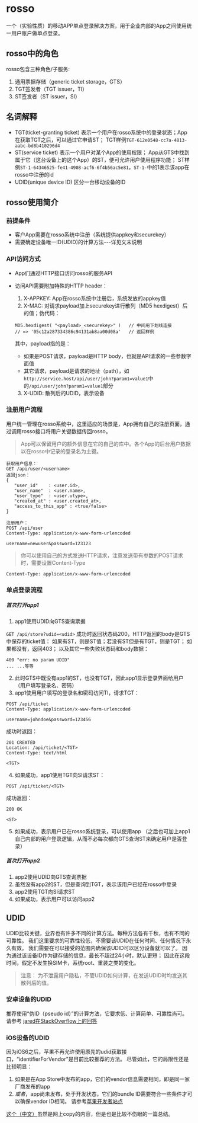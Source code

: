 # rosso

一个（实验性质）的移动APP单点登录解决方案，用于企业内部的App之间使用统一用户账户做单点登录。

## rosso中的角色

rosso包含三种角色/子服务:

1. 通用票据存储（generic ticket storage，GTS）
2. TGT签发者（TGT issuer，TI）
3. ST签发者（ST issuer，SI）

## 名词解释

- TGT(ticket-granting ticket) 表示一个用户在rosso系统中的登录状态；App在获取TGT之后，可以通过它申请ST；
TGT样例```TGT-612e0548-cc7a-4813-aabc-bd8b410296d4```
- ST(service ticket) 表示一个用户对某个App的使用权限；
App从GTS中找到属于它（这台设备上的这个App）的ST，便可允许用户使用程序功能；
ST样例```ST-1-64346525-fe41-4908-acf6-6f4b56ac5e81```，`ST-1-`中的1表示该app在rosso中注册的id
- UDID(unique device ID) 区分一台移动设备的ID

## rosso使用简介

### 前提条件

- 客户App需要在rosso系统中注册（系统提供appkey和securekey）
- 需要确定设备唯一ID(UDID)的计算方法---详见文末说明

### API访问方式

- App们通过HTTP接口访问rosso的服务API
- 访问API需要附加特殊的HTTP header：

  1. X-APPKEY: App在rosso系统中注册后，系统发放的appkey值
  2. X-MAC: 对请求payload加上securekey进行散列（MD5 hexdigest）后的值；伪代码：
    ```
    MD5.hexdigest( "<payload>_<securekey>" )   // 中间用下划线连接
    // => '05c12a287334386c94131ab8aa00d08a'   // 返回样例
    ```

    其中，payload指的是：
    - 如果是POST请求，payload是HTTP body，也就是API请求的一些参数字面值
    - 其它请求，payload是请求的地址（path），如```http://service.host/api/user/john?param1=value1```中的```/api/user/john?param1=value1```部分

  3. X-UDID: 散列后的UDID，表示设备

### 注册用户流程

用户统一管理在rosso系统中，这里适应的场景是，App拥有自己的注册页面，通过调用rosso接口将用户关键数据传回rosso。

>App可以保留用户的额外信息在它的自己的库中。各个App的后台用户数据以在rosso中记录的登录名为主键。

```
获取用户信息：
GET /api/user/<username>
返回json：
{
   "user_id"    : <user.id>,
   "user_name"  : <user.name>,
   "user_type"  : <user.utype>,
   "created_at" : <user.created_at>,
   "access_to_this_app" : <true/false>
}

注册用户：
POST /api/user
Content-Type: application/x-www-form-urlencoded

username=newuser&password=123123
```

>你可以使用自己的方式发送HTTP请求，注意发送带有参数的POST请求时，需要设置Content-Type
```
Content-Type: application/x-www-form-urlencoded
```

### 单点登录流程

##### 首次打开app1
1. app1使用UDID向GTS查询票据

  ```GET /api/store?udid=<udid>```
  成功时返回状态码200，HTTP返回的body是GTS中保存的ticket值：
  如果有ST，则是ST值；若没有ST但是有TGT，则是TGT；
  如果都没有，返回403；
  以及其它一些失败状态码和body数据：
  ```
  400 "err: no param UDID"
  ... ...等等
  ```

2. 此时GTS中既没有app1的ST，也没有TGT，因此app1显示登录界面给用户（用户填写登录名、密码）
3. app1使用用户填写的登录名和密码访问TI，请求TGT：

  ```
  POST /api/ticket
  Content-Type: application/x-www-form-urlencoded

  username=johndoe&password=123456
  ```

  成功时返回：
  ```
  201 CREATED
  Location: /api/ticket/<TGT>
  Content-Type: text/html

  <TGT>
  ```

4. 如果成功，app1使用TGT向SI请求ST：
  ```
  POST /api/ticket/<TGT>
  ```

  成功返回：
  ```
  200 OK

  <ST>
  ```

5. 如果成功，表示用户已在rosso系统登录，可以使用app
（之后也可加上app1自己内部的用户登录逻辑，从而不必每次都向GTS查询ST来确定用户是否登录）

##### 首次打开app2
1. app2使用UDID向GTS查询票据
2. 虽然没有app2的ST，但是查询到TGT，表示该用户已经在rosso中登录
3. app2使用TGT向SI请求ST
4. 如果成功，表示用户可以访问app2


## UDID

UDID比较关键，业界也有许多不同的计算方法。每种方法各有千秋，也有不同的可靠性。
我们这里要求的可靠性较低，不需要该UDID在任何时间、任何情况下永久有效。
我们需要在可以接受的范围内确保该UDID可以区分设备就可以了。
因为通过该设备ID作为键存储的信息，最长不超过24小时，默认更短；
因此在这段时间，假定不发生换SIM卡，系统root、重装之类的变化。

>注意：
为不泄露用户隐私，不管UDID如何计算，在发送UDID时均发送其散列后的值。

### 安卓设备的UDID
推荐使用“伪ID（pseudo id）”的计算方法，它要求低、计算简单、可靠性尚可。请参考
[jared在StackOverflow上的回答](http://stackoverflow.com/a/17625641/6348731)

### iOS设备的UDID
因为iOS6之后，苹果不再允许使用原先的udid获取接口，“identifierForVendor”是目前比较推荐的方法。
尽管如此，它的局限性还是比较明显：

1. 如果是在App Store中发布的app，它们的vendor信息需要相同，即是同一家厂商发布的app
2. *或者*，app尚未发布，处于开发状态，它们的bundle ID需要符合一些条件才可以确保vendor ID相同。
请参考[苹果开发者站点](https://developer.apple.com/reference/uikit/uidevice/1620059-identifierforvendor)

[这个（中文）](http://iosapp.me/blog/2014/03/31/udid/)虽然是网上copy的内容，但是也是比较不伤眼的一篇总结。

